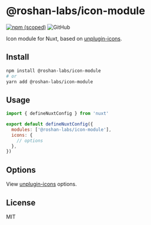 # @roshan-labs/icon-module

[![npm (scoped)](https://img.shields.io/npm/v/@roshan-labs/icon-module)](https://www.npmjs.com/package/@roshan-labs/icon-module)
![GitHub](https://img.shields.io/github/license/roshan-labs/icon-module)

Icon module for Nuxt, based on [unplugin-icons](https://github.com/antfu/unplugin-icons).

## Install

```sh
npm install @roshan-labs/icon-module
# or
yarn add @roshan-labs/icon-module
```

## Usage

```js
import { defineNuxtConfig } from 'nuxt'

export default defineNuxtConfig({
  modules: ['@roshan-labs/icon-module'],
  icons: {
    // options
  },
})
```

## Options

View [unplugin-icons](https://github.com/antfu/unplugin-icons) options.

## License

MIT
